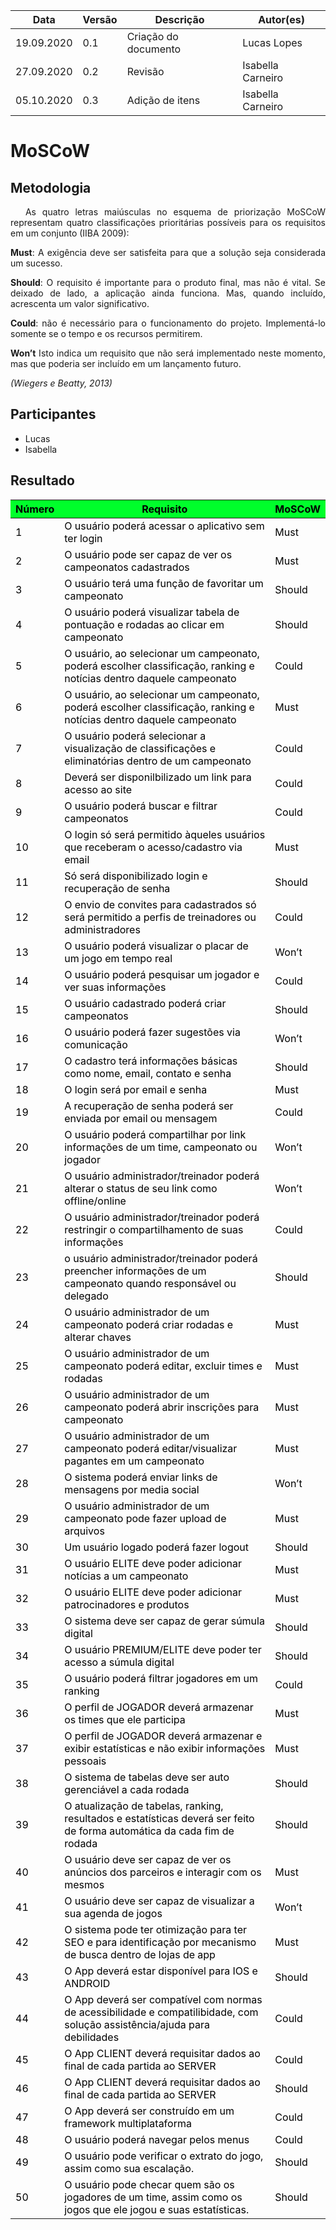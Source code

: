 <table class="table table-striped border">
   <thead>
       <th>Data</th>
       <th>Versão </th>
       <th>Descrição</th>
       <th>Autor(es)</th>
   </thead>
   <tbody>
       <tr>
           <td> 19.09.2020 </td>
           <td> 0.1 </td>
           <td> Criação do documento </td>
           <td> Lucas Lopes</td>
       </tr>
       <tr>
           <td> 27.09.2020 </td>
           <td> 0.2 </td>
           <td> Revisão </td>
           <td> Isabella Carneiro </td>
       </tr>
       <tr>
           <td> 05.10.2020 </td>
           <td> 0.3 </td>
           <td> Adição de itens </td>
           <td> Isabella Carneiro </td>
       </tr>
   </tbody>
</table>

# **MoSCoW**
<div class="line"></div>

## Metodologia

<div>
   <p align="justify">&emsp;
      As quatro letras maiúsculas no esquema de priorização MoSCoW representam quatro classificações prioritárias
      possíveis para os requisitos em um conjunto (IIBA 2009):</p>
   <p align="justify">
      <strong>Must</strong>: A exigência deve ser satisfeita para que a solução seja considerada um sucesso.</p>
   <p align="justify">
      <strong>Should</strong>: O requisito é importante para o produto final, mas não é vital. Se deixado de lado, a
      aplicação ainda
      funciona. Mas, quando incluído, acrescenta um valor significativo. </p>
   <p align="justify">
      <strong> Could</strong>: não é necessário para o funcionamento do projeto. Implementá-lo somente se o tempo e os
      recursos
      permitirem.</p>
   <p align="justify">
      <strong>Won’t</strong> Isto indica um requisito que não será implementado neste momento, mas que poderia ser
      incluído em um
      lançamento futuro.</p>
   <p align="justify"><em>(Wiegers e Beatty, 2013)</em> </p>
</div>

## Participantes
- Lucas
- Isabella


## Resultado

<table class="table table-striped border" style="color:black;">
   <thead style="background-color: #00ff2b;">
      <th>Número</th>
      <th>Requisito</th>
      <th>MoSCoW</th>
   </thead>
   <tbody>
      <tr>
         <td>1 </td>
         <td>O usuário poderá acessar o aplicativo sem ter login </td>
         <td>Must </td>
      </tr>
      <tr>
         <td>2 </td>
         <td>O usuário pode ser capaz de ver os campeonatos cadastrados </td>
         <td>Must</td>
      </tr>
      <tr>
         <td>3 </td>
         <td>O usuário terá uma função de favoritar um campeonato </td>
         <td>Should </td>
      </tr>
      <tr>
         <td>4</td>
         <td>O usuário poderá visualizar tabela de pontuação e rodadas ao clicar em campeonato </td>
         <td>Should </td>
      </tr>
      <tr>
         <td>5 </td>
         <td>O usuário, ao selecionar um campeonato, poderá escolher classificação, ranking e notícias dentro daquele
            campeonato </td>
         <td>Could</td>
      </tr>
      <tr>
         <td>6</td>
         <td>O usuário, ao selecionar um campeonato, poderá escolher classificação, ranking e notícias dentro daquele
            campeonato </td>
         <td>Must </td>
      </tr>
      <tr>
         <td>7 </td>
         <td>O usuário poderá selecionar a visualização de classificações e eliminatórias dentro de um campeonato </td>
         <td>Could</td>
      </tr>
      <tr>
         <td>8</td>
         <td>Deverá ser disponilbilizado um link para acesso ao site </td>
         <td>Could </td>
      </tr>
      <tr>
         <td>9</td>
         <td>O usuário poderá buscar e filtrar campeonatos </td>
         <td>Could </td>
      </tr>
      <tr>
         <td>10</td>
         <td>O login só será permitido àqueles usuários que receberam o acesso/cadastro via email </td>
         <td>Must </td>
      </tr>
      <tr>
         <td>11</td>
         <td>Só será disponibilizado login e recuperação de senha </td>
         <td> Should</td>
      </tr>
      <tr>
         <td>12 </td>
         <td>O envio de convites para cadastrados só será permitido a perfis de treinadores ou administradores </td>
         <td>Could </td>
      </tr>
      <tr>
         <td>13 </td>
         <td>O usuário poderá visualizar o placar de um jogo em tempo real </td>
         <td>Won’t </td>
      </tr>
      <tr>
         <td>14 </td>
         <td>O usuário poderá pesquisar um jogador e ver suas informações </td>
         <td>Could </td>
      </tr>
      <tr>
         <td>15 </td>
         <td>O usuário cadastrado poderá criar campeonatos </td>
         <td>Should</td>
      </tr>
      <tr>
         <td>16 </td>
         <td>O usuário poderá fazer sugestões via comunicação </td>
         <td>Won’t </td>
      </tr>
      <tr>
         <td>17 </td>
         <td>O cadastro terá informações básicas como nome, email, contato e senha </td>
         <td>Should </td>
      </tr>
      <tr>
         <td> 18</td>
         <td> O login será por email e senha </td>
         <td> Must</td>
      </tr>
      <tr>
         <td> 19</td>
         <td>A recuperação de senha poderá ser enviada por email ou mensagem </td>
         <td> Could</td>
      </tr>
      <tr>
         <td> 20</td>
         <td> O usuário poderá compartilhar por link informações de um time, campeonato ou jogador </td>
         <td> Won’t</td>
      </tr>
      <tr>
         <td> 21</td>
         <td>O usuário administrador/treinador poderá alterar o status de seu link como offline/online </td>
         <td>Won’t </td>
      </tr>
      <tr>
         <td> 22 </td>
         <td>O usuário administrador/treinador poderá restringir o compartilhamento de suas informações </td>
         <td>Could </td>
      </tr>
      <tr>
         <td>23 </td>
         <td>o usuário administrador/treinador poderá preencher informações de um campeonato quando responsável ou
            delegado </td>
         <td>Should </td>
      </tr>
      <tr>
         <td>24 </td>
         <td>O usuário administrador de um campeonato poderá criar rodadas e alterar chaves </td>
         <td>Must </td>
      </tr>
      <tr>
         <td>25 </td>
         <td>O usuário administrador de um campeonato poderá editar, excluir times e rodadas </td>
         <td>Must </td>
      </tr>
      <tr>
         <td>26 </td>
         <td>O usuário administrador de um campeonato poderá abrir inscrições para campeonato </td>
         <td>Must </td>
      </tr>
      <tr>
         <td>27 </td>
         <td> O usuário administrador de um campeonato poderá editar/visualizar pagantes em um campeonato </td>
         <td>Must </td>
      </tr>
      <tr>
         <td>28 </td>
         <td>O sistema poderá enviar links de mensagens por media social </td>
         <td>Won’t </td>
      </tr>
      <tr>
         <td>29</td>
         <td>O usuário administrador de um campeonato pode fazer upload de arquivos </td>
         <td> Must</td>
      </tr>
      <tr>
         <td>30 </td>
         <td>Um usuário logado poderá fazer logout </td>
         <td> Should</td>
      </tr>
      <tr>
         <td>31 </td>
         <td>O usuário ELITE deve poder adicionar notícias a um campeonato </td>
         <td> Must</td>
      </tr>
      <tr>
         <td>32 </td>
         <td>O usuário ELITE deve poder adicionar patrocinadores e produtos </td>
         <td>Must </td>
      </tr>
      <tr>
         <td> 33</td>
         <td>O sistema deve ser capaz de gerar súmula digital </td>
         <td> Should</td>
      </tr>
      <tr>
         <td>34 </td>
         <td> O usuário PREMIUM/ELITE deve poder ter acesso a súmula digital </td>
         <td>Should </td>
      </tr>
      <tr>
         <td>35 </td>
         <td> O usuário poderá filtrar jogadores em um ranking </td>
         <td> Could</td>
      </tr>
      <tr>
         <td>36 </td>
         <td>O perfil de JOGADOR deverá armazenar os times que ele participa </td>
         <td> Must</td>
      </tr>
      <tr>
         <td>37 </td>
         <td>O perfil de JOGADOR deverá armazenar e exibir estatísticas e não exibir informações pessoais </td>
         <td>Must </td>
      </tr>
      <tr>
         <td> 38</td>
         <td>O sistema de tabelas deve ser auto gerenciável a cada rodada </td>
         <td>Should </td>
      </tr>
      <tr>
         <td>39 </td>
         <td>O atualização de tabelas, ranking, resultados e estatísticas deverá ser feito de forma automática da cada
            fim de rodada </td>
         <td>Should </td>
      </tr>
      <tr>
         <td>40 </td>
         <td>O usuário deve ser capaz de ver os anúncios dos parceiros e interagir com os mesmos </td>
         <td>Must </td>
      </tr>
      <tr>
         <td>41 </td>
         <td>O usuário deve ser capaz de visualizar a sua agenda de jogos </td>
         <td>Won’t </td>
      </tr>
      <tr>
         <td>42 </td>
         <td>O sistema pode ter otimização para ter SEO e para identificação por mecanismo de busca dentro de lojas de app
         </td>
         <td>Must </td>
      </tr>
      <tr>
         <td>43 </td>
         <td>O App deverá estar disponível para IOS e ANDROID </td>
         <td>Should </td>
      </tr>
      <tr>
         <td>44 </td>
         <td>O App deverá ser compatível com normas de acessibilidade e compatilibidade, com solução assistência/ajuda
            para debilidades </td>
         <td>Could </td>
      </tr>
      <tr>
         <td>45 </td>
         <td>O App CLIENT deverá requisitar dados ao final de cada partida ao SERVER </td>
         <td>Could </td>
      </tr>
      <tr>
         <td>46 </td>
         <td>O App CLIENT deverá requisitar dados ao final de cada partida ao SERVER </td>
         <td>Should </td>
      </tr>
      <tr>
         <td>47 </td>
         <td>O App deverá ser construído em um framework multiplataforma </td>
         <td>Could</td>
      </tr>
      <tr>
         <td>48 </td>
         <td>O usuário poderá navegar pelos menus </td>
         <td>Could</td>
      </tr>
        <tr>
         <td>49 </td>
         <td>O usuário pode verificar o extrato do jogo, assim como sua escalação.	 </td>
         <td>Should</td>
      </tr>
      <tr>
         <td>50 </td>
         <td>O usuário pode checar quem são os jogadores de um time, assim como os jogos que ele jogou e suas estatísticas.	 </td>
         <td>Should</td>
      </tr>
   </tbody>
</table>
